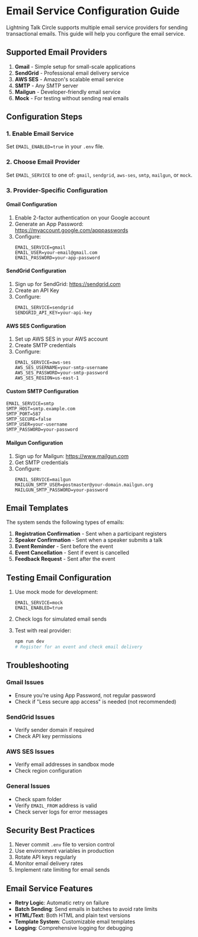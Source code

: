 # Email Service Configuration Guide

Lightning Talk Circle supports multiple email service providers for sending
transactional emails. This guide will help you configure the email service.

## Supported Email Providers

1. **Gmail** - Simple setup for small-scale applications
2. **SendGrid** - Professional email delivery service
3. **AWS SES** - Amazon's scalable email service
4. **SMTP** - Any SMTP server
5. **Mailgun** - Developer-friendly email service
6. **Mock** - For testing without sending real emails

## Configuration Steps

### 1. Enable Email Service

Set `EMAIL_ENABLED=true` in your `.env` file.

### 2. Choose Email Provider

Set `EMAIL_SERVICE` to one of: `gmail`, `sendgrid`, `aws-ses`, `smtp`,
`mailgun`, or `mock`.

### 3. Provider-Specific Configuration

#### Gmail Configuration

1. Enable 2-factor authentication on your Google account
2. Generate an App Password: https://myaccount.google.com/apppasswords
3. Configure:
   ```env
   EMAIL_SERVICE=gmail
   EMAIL_USER=your-email@gmail.com
   EMAIL_PASSWORD=your-app-password
   ```

#### SendGrid Configuration

1. Sign up for SendGrid: https://sendgrid.com
2. Create an API Key
3. Configure:
   ```env
   EMAIL_SERVICE=sendgrid
   SENDGRID_API_KEY=your-api-key
   ```

#### AWS SES Configuration

1. Set up AWS SES in your AWS account
2. Create SMTP credentials
3. Configure:
   ```env
   EMAIL_SERVICE=aws-ses
   AWS_SES_USERNAME=your-smtp-username
   AWS_SES_PASSWORD=your-smtp-password
   AWS_SES_REGION=us-east-1
   ```

#### Custom SMTP Configuration

```env
EMAIL_SERVICE=smtp
SMTP_HOST=smtp.example.com
SMTP_PORT=587
SMTP_SECURE=false
SMTP_USER=your-username
SMTP_PASSWORD=your-password
```

#### Mailgun Configuration

1. Sign up for Mailgun: https://www.mailgun.com
2. Get SMTP credentials
3. Configure:
   ```env
   EMAIL_SERVICE=mailgun
   MAILGUN_SMTP_USER=postmaster@your-domain.mailgun.org
   MAILGUN_SMTP_PASSWORD=your-password
   ```

## Email Templates

The system sends the following types of emails:

1. **Registration Confirmation** - Sent when a participant registers
2. **Speaker Confirmation** - Sent when a speaker submits a talk
3. **Event Reminder** - Sent before the event
4. **Event Cancellation** - Sent if event is cancelled
5. **Feedback Request** - Sent after the event

## Testing Email Configuration

1. Use mock mode for development:

   ```env
   EMAIL_SERVICE=mock
   EMAIL_ENABLED=true
   ```

2. Check logs for simulated email sends

3. Test with real provider:
   ```bash
   npm run dev
   # Register for an event and check email delivery
   ```

## Troubleshooting

### Gmail Issues

- Ensure you're using App Password, not regular password
- Check if "Less secure app access" is needed (not recommended)

### SendGrid Issues

- Verify sender domain if required
- Check API key permissions

### AWS SES Issues

- Verify email addresses in sandbox mode
- Check region configuration

### General Issues

- Check spam folder
- Verify `EMAIL_FROM` address is valid
- Check server logs for error messages

## Security Best Practices

1. Never commit `.env` file to version control
2. Use environment variables in production
3. Rotate API keys regularly
4. Monitor email delivery rates
5. Implement rate limiting for email sends

## Email Service Features

- **Retry Logic**: Automatic retry on failure
- **Batch Sending**: Send emails in batches to avoid rate limits
- **HTML/Text**: Both HTML and plain text versions
- **Template System**: Customizable email templates
- **Logging**: Comprehensive logging for debugging
